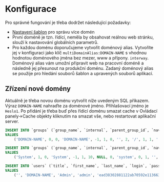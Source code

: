 # Konfigurace

Pro správné fungování je třeba dodržet následující požadavky:
- [Nastavení šablon](../../frontend/setup/README.md) pro správu více domén
- První doméně je tzn. řídící, neměla by obsahovat reálnou web stránku, slouží k nastavování globálních parametrů.
- Pro každou doménu doporučujeme vytvořit doménový alias. Vytvoříte jej v konfiguraci jako klíč `multiDomainAlias:DOMAIN-NAME` s vhodnou hodnotou doménového jména bez mezer, www a přípony. `interway`. Doménový alias vám umožní připravit web na pracovní doméně a následně jej přesunout na produkční doménu. Zadaný doménový alias se použije pro hledání souborů šablon a upravených souborů aplikací.

## Zřízení nové domény

Aktuálně je třeba novou doménu vytvořit níže uvedeným SQL příkazem. Výraz `DOMAIN-NAME` nahraďte za doménové jméno. Přihlašovací jméno je `Heslo1`. Po přidání je třeba buď přes řídicí doménu smazat cache v Ovládací panely->Cache objekty kliknutím na smazat vše, nebo restartovat aplikační server.

```sql
INSERT INTO `groups` (`group_name`, `internal`, `parent_group_id`, `navbar`, `default_doc_id`, `temp_id`, `sort_priority`, `password_protected`, `menu_type`, `url_dir_name`, `sync_id`, `sync_status`, `html_head`, `logon_page_doc_id`, `domain_name`, `new_page_docid_template`, `install_name`, `field_a`, `field_b`, `field_c`, `field_d`, `logged_menu_type`, `link_group_id`)
VALUES
	('DOMAIN-NAME', 0, 0, 'DOMAIN-NAME', -1, 1, 0, '', 2, '/', 1, 1, '', -1, 'DOMAIN-NAME', -1, '', '', '', '', '', -1, -1);

INSERT INTO `groups` (`group_name`, `internal`, `parent_group_id`, `navbar`, `default_doc_id`, `temp_id`, `sort_priority`, `password_protected`, `menu_type`, `url_dir_name`, `sync_id`, `sync_status`, `html_head`, `logon_page_doc_id`, `domain_name`, `new_page_docid_template`, `install_name`, `field_a`, `field_b`, `field_c`, `field_d`, `logged_menu_type`, `link_group_id`)
VALUES
	('System', 1, 0, 'System', -1, 1, 10, NULL, 0, 'system', 0, 1, '', -1, 'DOMAIN-NAME', -1, NULL, '', '', '', '', -1, -1);

INSERT INTO `users` (`title`, `first_name`, `last_name`, `login`, `password`, `is_admin`, `user_groups`, `company`, `adress`, `city`, `email`, `PSC`, `country`, `phone`, `authorized`, `editable_groups`, `editable_pages`, `writable_folders`, `last_logon`, `module_perms`, `disabled_items`, `reg_date`, `field_a`, `field_b`, `field_c`, `field_d`, `field_e`, `date_of_birth`, `sex_male`, `photo`, `signature`, `forum_rank`, `rating_rank`, `allow_login_start`, `allow_login_end`, `authorize_hash`, `fax`, `delivery_first_name`, `delivery_last_name`, `delivery_company`, `delivery_adress`, `delivery_city`, `delivery_psc`, `delivery_country`, `delivery_phone`, `position`, `parent_id`, `password_salt`, `domain_id`)
VALUES
	('', 'DOMAIN-NAME', 'Admin', 'admin', 'ead38302881122ab70592e113663c475', 1, NULL, '', '', '', 'info@webjet.eu', '', '', '', 1, '', '', '', '2014-08-07 14:43:29', NULL, NULL, '2014-02-05 14:55:46', '', '', '', '', '', NULL, 1, '', '', 0, 0, NULL, NULL, NULL, '', '', '', '', '', '', '', '', '', '', 0, NULL, 230);
```
